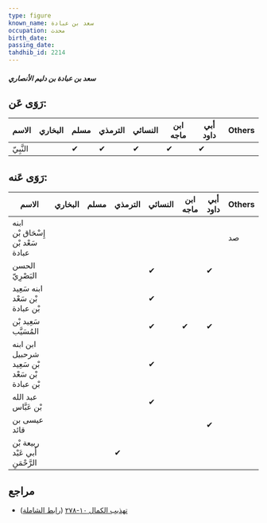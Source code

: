 ```yaml
---
type: figure
known_name: سعد بن عبادة
occupation: محدث
birth_date:
passing_date:
tahdhib_id: 2214
---
```

##### سعد بن عبادة بن دليم الأنصاري

## رَوَى عَن:
| الاسم     | البخاري | مسلم | الترمذي | النسائي | ابن ماجه | أبي داود | Others |
| --------- | ------- | ---- | ------- | ------- | -------- | -------- | ------ |
| النَّبِيّ |         | ✔    | ✔       | ✔       | ✔        | ✔        |        |
## رَوَى عَنه:
| الاسم                                          | البخاري | مسلم | الترمذي | النسائي | ابن ماجه | أبي داود | Others |
| ---------------------------------------------- | ------- | ---- | ------- | ------- | -------- | -------- | ------ |
| ابنه إِسْحَاق بْن سَعْد بْن عبادة              |         |      |         |         |          |          | صد     |
| الحسن البَصْرِيّ                               |         |      |         | ✔       |          | ✔        |        |
| ابنه سَعِيد بْن سَعْد بْن عبادة                |         |      |         | ✔       |          |          |        |
| سَعِيد بْن المُسَيَّب                          |         |      |         | ✔       | ✔        | ✔        |        |
| ابن ابنه شرحبيل بْن سَعِيد بْن سَعْد بْن عبادة |         |      |         | ✔       |          |          |        |
| عبد الله بْن عَبَّاس                           |         |      |         | ✔       |          |          |        |
| عيسى بن قائد                                   |         |      |         |         |          | ✔        |        |
| ربيعة بْن أَبي عَبْد الرَّحْمَنِ               |         |      | ✔       |         |          |          |        |
## مراجع
- [تهذيب الكمال ١٠-٢٧٨](obsidian://open?vault=Tahdhib-al-Kamal&file=Figures/٢٢١٤-سعد%20بن%20عبادة%20بن%20دليم%20الأنصاري) ([رابط الشاملة](https://shamela.ws/book/3722/5050))